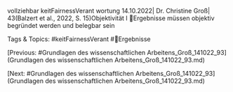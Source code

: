 vollziehbar
keitFairnessVerant 
wortung
14.10.2022| Dr. Christine Groß| 43(Balzert et al., 2022, S. 15)Objektivität I
Ergebnisse müssen objektiv begründet werden und belegbar sein

   Tags & Topics:
   #keitFairnessVerant
   #Ergebnisse

[Previous: #Grundlagen des wissenschaftlichen Arbeitens_Groß_141022_93](Grundlagen des wissenschaftlichen Arbeitens_Groß_141022_93.md)

[Next: #Grundlagen des wissenschaftlichen Arbeitens_Groß_141022_93](Grundlagen des wissenschaftlichen Arbeitens_Groß_141022_93.md)